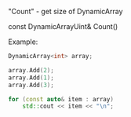 "Count" - get size of DynamicArray

const DynamicArrayUint& Count()

Example:

```C++
DynamicArray<int> array;

array.Add(2);
array.Add(1);
array.Add(3);

for (const auto& item : array)
	std::cout << item << "\n";
```